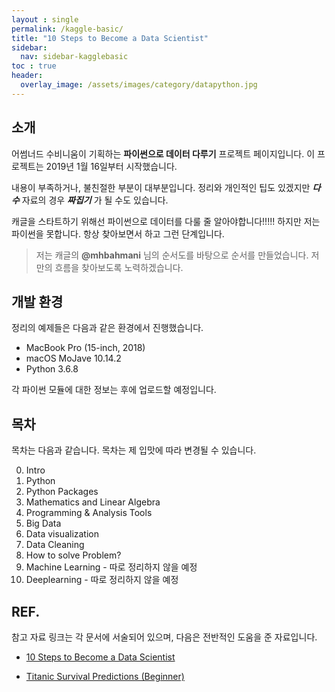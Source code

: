 ```yaml
---
layout : single
permalink: /kaggle-basic/
title: "10 Steps to Become a Data Scientist"
sidebar:
  nav: sidebar-kagglebasic
toc : true
header:
  overlay_image: /assets/images/category/datapython.jpg
---
```


## 소개

어썸너드 수비니움이 기획하는 **파이썬으로 데이터 다루기** 프로젝트 페이지입니다.
이 프로젝트는 2019년 1월 16일부터 시작했습니다.

내용이 부족하거나, 불친절한 부분이 대부분입니다.
정리와 개인적인 팁도 있겠지만 ***다수*** 자료의 경우 ***짜집기*** 가 될 수도 있습니다.

캐글을 스타트하기 위해선 파이썬으로 데이터를 다룰 줄 알아야합니다!!!!!
하지만 저는 파이썬을 못합니다. 항상 찾아보면서 하고 그런 단계입니다.

> 저는 캐글의 **@mhbahmani** 님의 순서도를 바탕으로 순서를 만들었습니다. 저만의 흐름을 찾아보도록 노력하겠습니다.

## 개발 환경

정리의 예제들은 다음과 같은 환경에서 진행했습니다.

- MacBook Pro (15-inch, 2018)
- macOS MoJave 10.14.2
- Python 3.6.8

각 파이썬 모듈에 대한 정보는 후에 업로드할 예정입니다.

## 목차

목차는 다음과 같습니다. 목차는 제 입맛에 따라 변경될 수 있습니다.

0. Intro
1. Python
2. Python Packages
3. Mathematics and Linear Algebra
4. Programming & Analysis Tools
5. Big Data
6. Data visualization
7. Data Cleaning
8. How to solve Problem?
9. Machine Learning - 따로 정리하지 않을 예정
10. Deeplearning - 따로 정리하지 않을 예정

## REF.

참고 자료 링크는 각 문서에 서술되어 있으며, 다음은 전반적인 도움을 준 자료입니다.

- [10 Steps to Become a Data Scientist](https://www.kaggle.com/mjbahmani/10-steps-to-become-a-data-scientist)

- [Titanic Survival Predictions (Beginner)](https://www.kaggle.com/nadintamer/titanic-survival-predictions-beginner)
